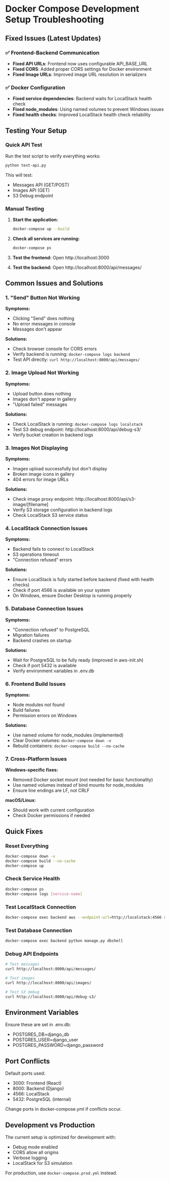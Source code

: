 # Docker Compose Development Setup Troubleshooting

## Fixed Issues (Latest Updates)

### ✅ Frontend-Backend Communication
- **Fixed API URLs**: Frontend now uses configurable API_BASE_URL
- **Fixed CORS**: Added proper CORS settings for Docker environment
- **Fixed Image URLs**: Improved image URL resolution in serializers

### ✅ Docker Configuration
- **Fixed service dependencies**: Backend waits for LocalStack health check
- **Fixed node_modules**: Using named volumes to prevent Windows issues
- **Fixed health checks**: Improved LocalStack health check reliability

## Testing Your Setup

### Quick API Test
Run the test script to verify everything works:
```bash
python test-api.py
```

This will test:
- Messages API (GET/POST)
- Images API (GET)
- S3 Debug endpoint

### Manual Testing
1. **Start the application:**
   ```bash
   docker-compose up --build
   ```

2. **Check all services are running:**
   ```bash
   docker-compose ps
   ```

3. **Test the frontend:** Open http://localhost:3000
4. **Test the backend:** Open http://localhost:8000/api/messages/

## Common Issues and Solutions

### 1. "Send" Button Not Working

**Symptoms:**
- Clicking "Send" does nothing
- No error messages in console
- Messages don't appear

**Solutions:**
- Check browser console for CORS errors
- Verify backend is running: `docker-compose logs backend`
- Test API directly: `curl http://localhost:8000/api/messages/`

### 2. Image Upload Not Working

**Symptoms:**
- Upload button does nothing
- Images don't appear in gallery
- "Upload failed" messages

**Solutions:**
- Check LocalStack is running: `docker-compose logs localstack`
- Test S3 debug endpoint: http://localhost:8000/api/debug-s3/
- Verify bucket creation in backend logs

### 3. Images Not Displaying

**Symptoms:**
- Images upload successfully but don't display
- Broken image icons in gallery
- 404 errors for image URLs

**Solutions:**
- Check image proxy endpoint: http://localhost:8000/api/s3-image/[filename]
- Verify S3 storage configuration in backend logs
- Check LocalStack S3 service status

### 4. LocalStack Connection Issues

**Symptoms:**
- Backend fails to connect to LocalStack
- S3 operations timeout
- "Connection refused" errors

**Solutions:**
- Ensure LocalStack is fully started before backend (fixed with health checks)
- Check if port 4566 is available on your system
- On Windows, ensure Docker Desktop is running properly

### 5. Database Connection Issues

**Symptoms:**
- "Connection refused" to PostgreSQL
- Migration failures
- Backend crashes on startup

**Solutions:**
- Wait for PostgreSQL to be fully ready (improved in aws-init.sh)
- Check if port 5432 is available
- Verify environment variables in .env.db

### 6. Frontend Build Issues

**Symptoms:**
- Node modules not found
- Build failures
- Permission errors on Windows

**Solutions:**
- Use named volume for node_modules (implemented)
- Clear Docker volumes: `docker-compose down -v`
- Rebuild containers: `docker-compose build --no-cache`

### 7. Cross-Platform Issues

**Windows-specific fixes:**
- Removed Docker socket mount (not needed for basic functionality)
- Use named volumes instead of bind mounts for node_modules
- Ensure line endings are LF, not CRLF

**macOS/Linux:**
- Should work with current configuration
- Check Docker permissions if needed

## Quick Fixes

### Reset Everything
```bash
docker-compose down -v
docker-compose build --no-cache
docker-compose up
```

### Check Service Health
```bash
docker-compose ps
docker-compose logs [service-name]
```

### Test LocalStack Connection
```bash
docker-compose exec backend aws --endpoint-url=http://localstack:4566 s3 ls
```

### Test Database Connection
```bash
docker-compose exec backend python manage.py dbshell
```

### Debug API Endpoints
```bash
# Test messages
curl http://localhost:8000/api/messages/

# Test images
curl http://localhost:8000/api/images/

# Test S3 debug
curl http://localhost:8000/api/debug-s3/
```

## Environment Variables

Ensure these are set in .env.db:
- POSTGRES_DB=django_db
- POSTGRES_USER=django_user
- POSTGRES_PASSWORD=django_password

## Port Conflicts

Default ports used:
- 3000: Frontend (React)
- 8000: Backend (Django)
- 4566: LocalStack
- 5432: PostgreSQL (internal)

Change ports in docker-compose.yml if conflicts occur.

## Development vs Production

The current setup is optimized for development with:
- Debug mode enabled
- CORS allow all origins
- Verbose logging
- LocalStack for S3 simulation

For production, use `docker-compose.prod.yml` instead.